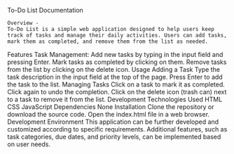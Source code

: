 To-Do List Documentation

    Overview -
    To-Do List is a simple web application designed to help users keep track of tasks and manage their daily activities. Users can add tasks, mark them as completed, and remove them from the list as needed.

Features
    Task Management:
    Add new tasks by typing in the input field and pressing Enter.
    Mark tasks as completed by clicking on them.
    Remove tasks from the list by clicking on the delete icon.
Usage
    Adding a Task
    Type the task description in the input field at the top of the page.
    Press Enter to add the task to the list.
Managing Tasks
    Click on a task to mark it as completed. Click again to undo the completion.
    Click on the delete icon (trash can) next to a task to remove it from the list.
Development
    Technologies Used
        HTML
        CSS
        JavaScript
    Dependencies
        None
Installation
Clone the repository or download the source code.
Open the index.html file in a web browser.
Development Environment
This application can be further developed and customized according to specific requirements.
Additional features, such as task categories, due dates, and priority levels, can be implemented based on user needs.